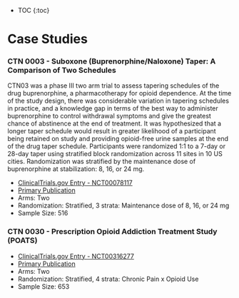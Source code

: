 * TOC
{:toc}

# Case Studies

### CTN 0003 - Suboxone (Buprenorphine/Naloxone) Taper: A Comparison of Two Schedules

CTN03 was a phase III two arm trial to assess tapering schedules of the drug buprenorphine, a pharmacotherapy for opioid dependence. At the time of the study design, there was considerable variation in tapering schedules in practice, and a knowledge gap in terms of the best way to administer buprenorphine to control withdrawal symptoms and give the greatest chance of abstinence at the end of treatment. It was hypothesized that a longer taper schedule would result in greater likelihood of a participant being retained on study and providing opioid-free urine samples at the end of the drug taper schedule. Participants were randomized 1:1 to a 7-day or 28-day taper using stratified block randomization across 11 sites in 10 US cities. Randomization was stratified by the maintenance dose of buprenorphine at stabilization: 8, 16, or 24 mg.

  - [ClinicalTrials.gov Entry - NCT00078117](https://clinicaltrials.gov/show/NCT00078117)
  - [Primary Publication](https://pubmed.ncbi.nlm.nih.gov/19149822/)
  - Arms: Two
  - Randomization: Stratified, 3 strata: Maintenance dose of 8, 16, or 24 mg
  - Sample Size: 516

### CTN 0030 - Prescription Opioid Addiction Treatment Study (POATS)

  - [ClinicalTrials.gov Entry - NCT00316277](https://clinicaltrials.gov/ct2/show/NCT00316277)
  - [Primary Publication](https://pubmed.ncbi.nlm.nih.gov/22065255/)
  - Arms: Two
  - Randomization: Stratified, 4 strata: Chronic Pain x Opioid Use
  - Sample Size: 653
